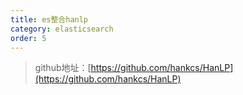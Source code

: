 ```yaml
---
title: es整合hanlp
category: elasticsearch
order: 5
---
```




> github地址：[https://github.com/hankcs/HanLP](https://github.com/hankcs/HanLP)